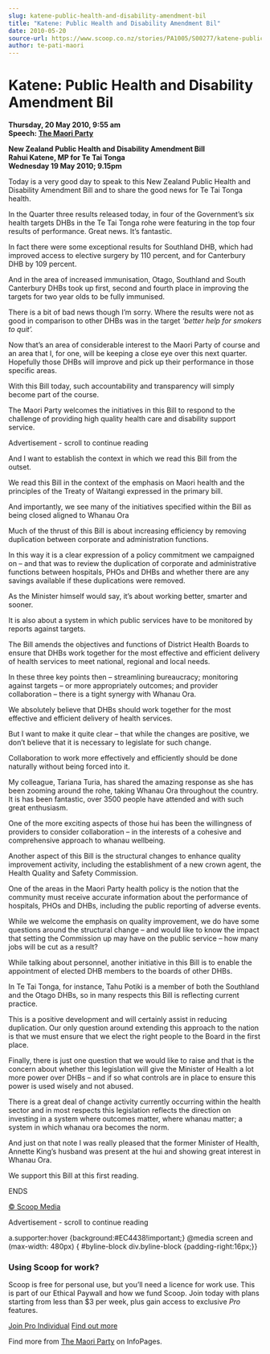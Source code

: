 ```yaml
---
slug: katene-public-health-and-disability-amendment-bil
title: "Katene: Public Health and Disability Amendment Bil"
date: 2010-05-20
source-url: https://www.scoop.co.nz/stories/PA1005/S00277/katene-public-health-and-disability-amendment-bil.htm
author: te-pati-maori
---
```

Katene: Public Health and Disability Amendment Bil
==================================================

**Thursday, 20 May 2010, 9:55 am**  
**Speech: [The Maori Party](https://info.scoop.co.nz/The_Maori_Party)**

**New Zealand Public Health and Disability Amendment Bill**  
**Rahui Katene, MP for Te Tai Tonga**  
**Wednesday 19 May 2010; 9.15pm**

Today is a very good day to speak to this New Zealand Public Health and Disability Amendment Bill and to share the good news for Te Tai Tonga health.

In the Quarter three results released today, in four of the Government’s six health targets DHBs in the Te Tai Tonga rohe were featuring in the top four results of performance. Great news. It’s fantastic.

In fact there were some exceptional results for Southland DHB, which had improved access to elective surgery by 110 percent, and for Canterbury DHB by 109 percent.

And in the area of increased immunisation, Otago, Southland and South Canterbury DHBs took up first, second and fourth place in improving the targets for two year olds to be fully immunised.

There is a bit of bad news though I’m sorry. Where the results were not as good in comparison to other DHBs was in the target _‘better help for smokers to quit’._

Now that’s an area of considerable interest to the Maori Party of course and an area that I, for one, will be keeping a close eye over this next quarter. Hopefully those DHBs will improve and pick up their performance in those specific areas.

With this Bill today, such accountability and transparency will simply become part of the course.

The Maori Party welcomes the initiatives in this Bill to respond to the challenge of providing high quality health care and disability support service.

Advertisement - scroll to continue reading





And I want to establish the context in which we read this Bill from the outset.

We read this Bill in the context of the emphasis on Maori health and the principles of the Treaty of Waitangi expressed in the primary bill.

And importantly, we see many of the initiatives specified within the Bill as being closed aligned to Whanau Ora

Much of the thrust of this Bill is about increasing efficiency by removing duplication between corporate and administration functions.

In this way it is a clear expression of a policy commitment we campaigned on – and that was to review the duplication of corporate and administrative functions between hospitals, PHOs and DHBs and whether there are any savings available if these duplications were removed.

As the Minister himself would say, it’s about working better, smarter and sooner.

It is also about a system in which public services have to be monitored by reports against targets.

The Bill amends the objectives and functions of District Health Boards to ensure that DHBs work together for the most effective and efficient delivery of health services to meet national, regional and local needs.

In these three key points then – streamlining bureaucracy; monitoring against targets – or more appropriately outcomes; and provider collaboration – there is a tight synergy with Whanau Ora.

We absolutely believe that DHBs should work together for the most effective and efficient delivery of health services.

But I want to make it quite clear – that while the changes are positive, we don’t believe that it is necessary to legislate for such change.

Collaboration to work more effectively and efficiently should be done naturally without being forced into it.

My colleague, Tariana Turia, has shared the amazing response as she has been zooming around the rohe, taking Whanau Ora throughout the country. It is has been fantastic, over 3500 people have attended and with such great enthusiasm.

One of the more exciting aspects of those hui has been the willingness of providers to consider collaboration – in the interests of a cohesive and comprehensive approach to whanau wellbeing.

Another aspect of this Bill is the structural changes to enhance quality improvement activity, including the establishment of a new crown agent, the Health Quality and Safety Commission.

One of the areas in the Maori Party health policy is the notion that the community must receive accurate information about the performance of hospitals, PHOs and DHBs, including the public reporting of adverse events.

While we welcome the emphasis on quality improvement, we do have some questions around the structural change – and would like to know the impact that setting the Commission up may have on the public service – how many jobs will be cut as a result?

While talking about personnel, another initiative in this Bill is to enable the appointment of elected DHB members to the boards of other DHBs.

In Te Tai Tonga, for instance, Tahu Potiki is a member of both the Southland and the Otago DHBs, so in many respects this Bill is reflecting current practice.

This is a positive development and will certainly assist in reducing duplication. Our only question around extending this approach to the nation is that we must ensure that we elect the right people to the Board in the first place.

Finally, there is just one question that we would like to raise and that is the concern about whether this legislation will give the Minister of Health a lot more power over DHBs – and if so what controls are in place to ensure this power is used wisely and not abused.

There is a great deal of change activity currently occurring within the health sector and in most respects this legislation reflects the direction on investing in a system where outcomes matter, where whanau matter; a system in which whanau ora becomes the norm.

And just on that note I was really pleased that the former Minister of Health, Annette King’s husband was present at the hui and showing great interest in Whanau Ora.

We support this Bill at this first reading.

  
ENDS

[© Scoop Media](http://www.scoop.co.nz/about/terms.html)  

Advertisement - scroll to continue reading



a.supporter:hover {background:#EC4438!important;} @media screen and (max-width: 480px) { #byline-block div.byline-block {padding-right:16px;}}

### Using Scoop for work?

Scoop is free for personal use, but you’ll need a licence for work use. This is part of our Ethical Paywall and how we fund Scoop. Join today with plans starting from less than $3 per week, plus gain access to exclusive _Pro_ features.  
  
[Join Pro Individual](https://pro.scoop.co.nz/Individual/?from=ProIn24) [Find out more](https://pro.scoop.co.nz/using-scoop-for-work/?from=ProIn24)

Find more from [The Maori Party](https://info.scoop.co.nz/The_Maori_Party) on InfoPages.